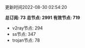 更新时间2022-08-30 02:54:20

**总订阅: 73**
**总节点: 2991**
**有效节点: 719**
- v2ray节点: 294
- ss节点: 347
- trojan节点: 78
